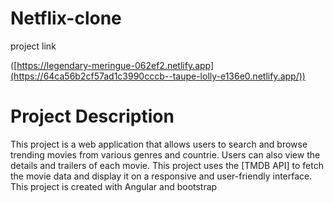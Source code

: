 # Netflix-clone

<div>
  <p>project link</p>
 
([https://legendary-meringue-062ef2.netlify.app](https://64ca56b2cf57ad1c3990cccb--taupe-lolly-e136e0.netlify.app/)) 
</div>


<div>
<h1>Project Description</h1>
  <p>This project is a web application that allows users to search and browse trending movies from various genres and countrie. Users can also view the details and trailers of each movie. This project uses the [TMDB API] to fetch the movie data and display it on a responsive and user-friendly interface. This project is created with Angular and bootstrap</p>
</div>

